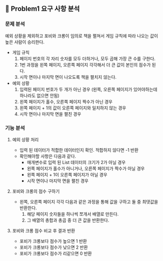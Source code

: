 ## 🚀 Problem1 요구 사항 분석
### 문제 분석
예외 상황을 제외하고 포비와 크롱이 임의로 책을 펼쳐서 게임 규칙에 따라 나오는 값이 높은 사람이 승리한다.
- 게임 규칙
  1. 페이지 번호의 각 자리 숫자를 모두 더하거나, 모두 곱해 가장 큰 수를 구한다. 
  2. 1번 과정을 왼쪽 페이지, 오른쪽 페이지 각각해서 더 큰 값이 본인의 점수가 된다.
  3. 시작 면이나 마지막 면이 나오도록 책을 펼치지 않는다.
- 예외 상황
  1. 입력된 페이지 번호가 두 개가 아닌 경우 (왼쪽, 오른쪽 페이지가 있어야하는데 하나라도 없으면 안됨)
  2. 왼쪽 페이지가 홀수, 오른쪽 페이지 짝수가 아닌 경우
  3. 왼쪽 페이지 + 1의 값이 오른쪽 페이지와 일치하지 않는 경우 
  4. 시작 면이나 마지막 면을 펼친 경우

### 기능 분석
1. 예외 상황 처리
   - 입력 된 데이터가 적합한 데이터인지 확인. 적합하지 않다면 -1 반환
   - 확인해야할 사항은 다음과 같다.
     - 매개변수로 입력 된 List 데이터의 크기가 2가 아닐 경우
     - 왼쪽 페이지가 홀수가 아니거나, 오른쪽 페이지가 짝수가 아닐 경우
     - 왼쪽 페이지 + 1이 오른쪽 페이지가 아닐 경우
     - 시작 면이나 마지막 면을 펼친 경우

2. 포비와 크롱의 점수 구하기
   - 왼쪽, 오른쪽 페이지 각각 다음과 같은 과정을 통해 값을 구하고 둘 중 최댓값을 반환한다.
     1. 해당 페이지 숫자들을 하나씩 쪼개서 배열로 만든다.
     2. 그 배열의 총합과 총곱 중 더 큰 값을 반환한다.

3. 포비와 크롱 점수 비교 후 결과 반환
    - 포비가 크롱보다 점수가 높으면 1 반환
    - 포비가 크롱보다 점수가 낮으면 2 반환
    - 포비가 크롱보다 점수가 리같으면 0 반환